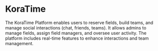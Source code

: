 # KoraTime
The KoraTime Platform enables users to reserve fields, build teams, and manage social interactions (chat, friends, teams). It allows admins to manage fields, assign field managers, and oversee user activity. The platform includes real-time features to enhance interactions and team management.
